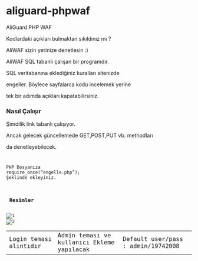 # aliguard-phpwaf
AliGuard PHP WAF
<p> Kodlardaki açıkları bulmaktan sıkıldınız mı ?</p>
<p> AliWAF sizin yerinize denetlesin :)</p>
<p> AliWAF SQL tabanlı çalışan bir programdır.</p>
<p> SQL veritabanına eklediğiniz kuralları sitenizde
</p><p>engeller. Böylece sayfalarca kodu incelemek yerine</p>
<p> tek bir adımda açıkları kapatabilirsiniz.</p>
<h3> Nasıl Çalışır </h3>
<p> Şimdilik link tabanlı çalışıyor.</p>
<p> Ancak gelecek güncellemede GET,POST,PUT vb. methodları</p>
<p> da denetleyebilecek.</p>
<code>
<pre>
PHP Dosyanıza
require_once(“engelle.php”);
Şeklinde ekleyiniz.
</pre>
<h3> Resimler </h3>
<img src="https://ux0rdev.github.io/aliguard-phpwaf/B70BD4F4-7233-489D-819F-1F290FD38F43.jpeg" alt="1"/>
<img src="https://ux0rdev.github.io/aliguard-phpwaf/6E394453-F8B8-47ED-B34B-954B2F290489.jpeg" alt="2"/>
<table>
<tr>
<td>Login teması alıntıdır</td>
<td>Admin teması ve kullanıcı Ekleme yapılacak</td>
<td>Default user/pass : admin/19742008</td>
</tr>
</table>
